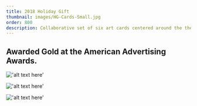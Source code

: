 ```yaml
---
title: 2018 Holiday Gift
thumbnail: images/HG-Cards-Small.jpg 
order: 800
description: Collaborative set of six art cards centered around the theme of giving with each card created by a different designer at Sullivan. These cards were created as a gift for clients in part with a donation to the Mid-South food bank.
---
```


## Awarded Gold at the American Advertising Awards.

!['alt text here'](images/GW-Card-Small.jpg)

!['alt text here'](images/HG-Cover-Small.jpg)

!['alt text here'](images/HG-Cards-Small.jpg)